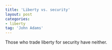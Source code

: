 ```yaml
---
title: 'Liberty vs. security'
layout: post
categories:
- liberty
tag: 'John Adams'
---
```


Those who trade liberty for security have neither.
